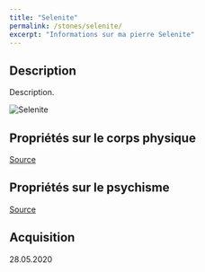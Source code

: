 ```yaml
---
title: "Selenite"
permalink: /stones/selenite/
excerpt: "Informations sur ma pierre Selenite"
---
```


## Description
Description.

![Selenite](/images/stones//images/Selenite_Kerstin_20200528.jpg "Selenite")

## Propriétés sur le corps physique


[Source](https://)


## Propriétés sur le psychisme


[Source](https://)

## Acquisition


28.05.2020
